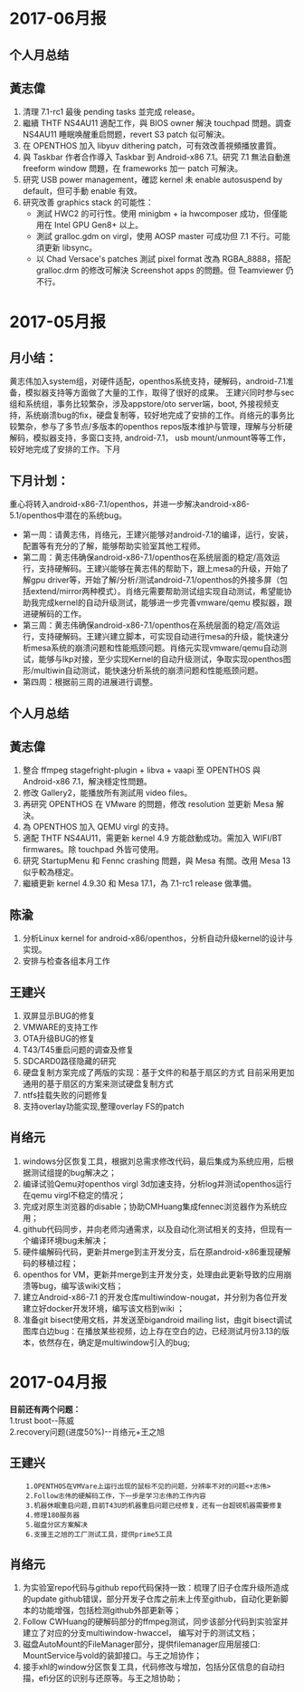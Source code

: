 # 2017-06月报
## 个人月总结

## 黃志偉
1. 清理 7.1-rc1 最後 pending tasks 並完成 release。
2. 繼續 THTF NS4AU11 適配工作，與 BIOS owner 解決 touchpad 問題。調查 NS4AU11 睡眠唤醒重启問题，revert S3 patch 似可解決。
3. 在 OPENTHOS 加入 libyuv dithering patch，可有效改善視頻播放畫質。
4. 與 Taskbar 作者合作導入 Taskbar 到 Android-x86 7.1。研究 7.1 無法自動進 freeform window 問題，在 frameworks 加一 patch 可解決。
5. 研究 USB power management，確認 kernel 未 enable autosuspend by default，但可手動 enable 有效。
6. 研究改善 graphics stack 的可能性：
    * 測試 HWC2 的可行性。使用 minigbm + ia hwcomposer 成功，但僅能用在 Intel GPU Gen8+ 以上。
    * 測試 gralloc.gdm on virgl，使用 AOSP master 可成功但 7.1 不行。可能須更新 libsync。
    * 以 Chad Versace's patches 測試 pixel format 改為 RGBA_8888，搭配 gralloc.drm 的修改可解決 Screenshot apps 的問題。但 Teamviewer 仍不行。

# 2017-05月报

## 月小结：

黄志伟加入system组，对硬件适配，openthos系统支持，硬解码，android-7.1准备，模拟器支持等方面做了大量的工作，取得了很好的成果。
王建兴同时参与sec组和系统组，事务比较繁杂，涉及appstore/oto server端，boot, 外接视频支持，系统崩溃bug的fix，硬盘复制等，较好地完成了安排的工作。肖络元的事务比较繁杂，参与了多节点/多版本的openthos repos版本维护与管理，理解与分析硬解码，模拟器支持，多窗口支持, android-7.1， usb mount/unmount等等工作，较好地完成了安排的工作。下月

## 下月计划：

重心将转入android-x86-7.1/openthos，并进一步解决android-x86-5.1/openthos中潜在的系统bug。
- 第一周：请黄志伟，肖络元，王建兴能够对android-7.1的编译，运行，安装，配置等有充分的了解，能够帮助实验室其他工程师。
- 第二周：黄志伟确保android-x86-7.1/openthos在系统层面的稳定/高效运行，支持硬解码。王建兴能够在黄志伟的帮助下，跟上mesa的升级，开始了解gpu driver等，开始了解/分析/测试android-7.1/openthos的外接多屏（包括extend/mirror两种模式）。肖络元需要帮助测试组实现自动测试，希望能协助我完成kernel的自动升级测试，能够进一步完善vmware/qemu 模拟器，跟进硬解码的工作。
- 第三周：黄志伟确保android-x86-7.1/openthos在系统层面的稳定/高效运行，支持硬解码。王建兴建立脚本，可实现自动进行mesa的升级，能快速分析mesa系统的崩溃问题和性能瓶颈问题。肖络元实现vmware/qemu自动测试，能够与lkp对接，至少实现Kernel的自动升级测试，争取实现openthos图形/multiwin自动测试，能快速分析系统的崩溃问题和性能瓶颈问题。
- 第四周：根据前三周的进展进行调整。

## 个人月总结

## 黃志偉
1. 整合 ffmpeg stagefright-plugin + libva + vaapi 至 OPENTHOS 與 Android-x86 7.1，解決穩定性問題。
2. 修改 Gallery2，能播放所有測試用 video files。
3. 再研究 OPENTHOS 在 VMware 的問題，修改 resolution 並更新 Mesa 解決。
4. 為 OPENTHOS 加入 QEMU virgl 的支持。
5. 適配 THTF NS4AU11，需更新 kernel 4.9 方能啟動成功。需加入 WIFI/BT firmwares。除 touchpad 外皆可使用。
6. 研究 StartupMenu 和 Fennc crashing 問題，與 Mesa 有關。改用 Mesa 13 似乎較為穩定。
7. 繼續更新 kernel 4.9.30 和 Mesa 17.1，為 7.1-rc1 release 做準備。

## 陈渝
1. 分析Linux kernel for android-x86/openthos，分析自动升级kernel的设计与实现。
2. 安排与检查各组本月工作

## 王建兴
1. 双屏显示BUG的修复
2. VMWARE的支持工作
3. OTA升级BUG的修复
4. T43/T45重启问题的调查及修复
5. SDCARD0路径隐藏的研究
6. 硬盘复制方案完成了两版的实现：基于文件的和基于扇区的方式
   目前采用更加通用的基于扇区的方案来测试硬盘复制方式
7. ntfs挂载失败的问题修复
8. 支持overlay功能实现,整理overlay FS的patch

## 肖络元
1. windows分区恢复工具，根据刘总需求修改代码，最后集成为系统应用，后根据测试组提的bug解决之；
2. 编译试验Qemu对openthos virgl 3d加速支持，分析log并测试openthos运行在qemu virgl不稳定的情况；
3. 完成对原生浏览器的disable；协助CMHuang集成fennec浏览器作为系统应用；
4. github代码同步，并向老师沟通需求，以及自动化测试相关的支持，但现有一个编译环境bug未解决；
5. 硬件编解码代码，更新并merge到主开发分支，后在原android-x86重现硬解码的移植过程；
6. openthos for VM，更新并merge到主开发分支，处理由此更新导致的应用崩溃等bug，编写该wiki文档；
7. 建立Android-x86-7.1 的开发仓库multiwindow-nougat，并分别为各位开发建立好docker开发环境，编写该文档到wiki ；
8. 准备git bisect使用文档，并发送至bigandroid mailing list，由git bisect调试图库白边bug：在播放某些视频，边上存在空白的边，已经测试月份3.13的版本，依然存在，确定是multiwindow引入的bug;

# 2017-04月报
**目前还有两个问题：**  
        1.trust boot--陈威  
        2.recovery问题(进度50%)--肖络元+王之旭  
## 王建兴

        1.OPENTHOS在VMVare上运行出现的鼠标不见的问题，分辨率不对的问题<+志伟>
        2.Follow志伟的硬解码工作，下一步是学习志伟的工作内容
        3.机器休眠重启问题,目前T43U的机器重启问题已经修复，还有一台超锐机器需要修复
        4.修理180服务器
        5.磁盘分区方案解决
        6.支援王之旭的工厂测试工具，提供prime5工具

## 肖络元

1. 为实验室repo代码与github repo代码保持一致：梳理了旧子仓库升级所造成的update github错误，部分开发子仓库之前未上传至github，自动化更新脚本的功能增强，包括检测github外部更新等；
2. Follow CWHuang的硬解码部分的ffmpeg测试，同步该部分代码到实验室并建立了对应的分支multiwindow-hwaccel， 编写对于的测试文档；        
3. 磁盘AutoMount的FileManager部分，提供filemanager应用层接口: MountService与vold的装卸接口。与王之旭协作；        
4. 接手xhl的window分区恢复工具，代码修改与增加，包括分区信息的自动扫描，efi分区的识别与还原等。与王之旭协助；
        
        
